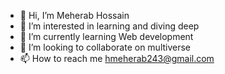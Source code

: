 - 👋 Hi, I’m Meherab Hossain
- 👀 I’m interested in learning and diving deep
- 🌱 I’m currently learning Web development
- 💞️ I’m looking to collaborate on multiverse
- 📫 How to reach me hmeherab243@gmail.com

<!---
opisbin/opisbin is a ✨ special ✨ repository because its `README.md` (this file) appears on your GitHub profile.
You can click the Preview link to take a look at your changes.
--->
